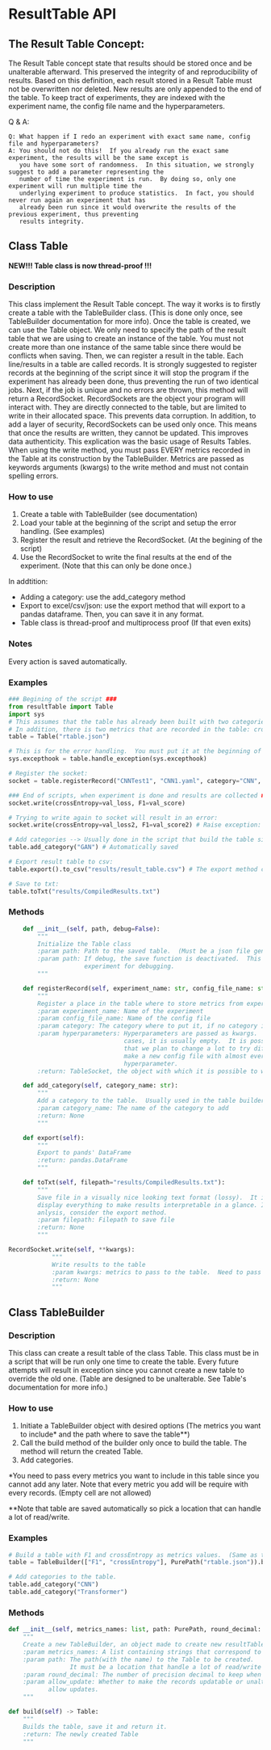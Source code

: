 # ResultTable API

## The Result Table Concept:
The Result Table concept state that results should be stored once and be unalterable afterward.  This preserved the 
integrity of and reproducibility of results.  Based on this definition, each result stored in a Result Table must not
be overwritten nor deleted.  New results are only appended to the end of the table.
To keep tract of experiments, they are indexed with the experiment name, the config file name and the hyperparameters.

Q & A:

    Q: What happen if I redo an experiment with exact same name, config file and hyperparameters?
    A: You should not do this!  If you already run the exact same experiment, the results will be the same except is
       you have some sort of randomness.  In this situation, we strongly suggest to add a parameter representing the 
       number of time the experiment is run.  By doing so, only one experiment will run multiple time the 
       underlying experiment to produce statistics.  In fact, you should never run again an experiment that has 
       already been run since it would overwrite the results of the previous experiment, thus preventing 
       results integrity.

## Class Table
**NEW!!! Table class is now thread-proof !!!**
### Description

This class implement the Result Table concept.  The way it works is to firstly create a table with the TableBuilder
class.  (This is done only once, see TableBuilder documentation for more info).  Once the table is created, we can
use the Table object.  We only need to specify the path of the result table that we are using to create an instance
of the table.  You must not create more than one instance of the same table since there would be conflicts when
saving.  Then, we can register a result in the table.  Each line/results in a table are called records.
It is strongly suggested to register records at the beginning of the script since it will stop the program if the
experiment has already been done, thus preventing the run of two identical jobs.  Next, if the job is unique and no
errors are thrown, this method will return a RecordSocket.  RecordSockets are the object your program will interact
with.  They are directly connected to the table, but are limited to write in their allocated space.  This prevents
data corruption.  In addition, to add a layer of security, RecordSockets can be used only once.  This means that
once the results are written, they cannot be updated.  This improves data authenticity.  This explication was the
basic usage of Results Tables.  When using the write method, you must pass EVERY metrics recorded in the Table at
its construction by the TableBuilder.  Metrics are passed as keywords arguments (kwargs) to the write method and
must not contain spelling errors.

### How to use
1. Create a table with TableBuilder (see documentation)
2. Load your table at the beginning of the script and setup the error handling.  (See examples)
3. Register the result and retrieve the RecordSocket. (At the begining of the script)
4. Use the RecordSocket to write the final results at the end of the experiment.  (Note that this can only be done once.)

In addtition:

- Adding a category: use the add_category method
- Export to excel/csv/json: use the export method that will export to a pandas dataframe.  Then, you can save it in any format.
- Table class is thread-proof and multiprocess proof (If that even exits)

### Notes

Every action is saved automatically.

### Examples
```python
### Begining of the script ###
from resultTable import Table
import sys
# This assumes that the table has already been built with two categories: CNN and Transformers
# In addition, there is two metrics that are recorded in the table: crossEntropy and F1
table = Table("rtable.json")

# This is for the error handling.  You must put it at the beginning of the file.
sys.excepthook = table.handle_exception(sys.excepthook)

# Register the socket:
socket = table.registerRecord("CNNTest1", "CNN1.yaml", category="CNN", dataset="Huge")

### End of scripts, when experiment is done and results are collected ###
socket.write(crossEntropy=val_loss, F1=val_score)

# Trying to write again to socket will result in an error:
socket.write(crossEntropy=val_loss2, F1=val_score2) # Raise exception: AttributeError

# Add categories --> Usually done in the script that build the table since we usually don't add categories on the fly.
table.add_category("GAN") # Automatically saved

# Export result table to csv:
table.export().to_csv("results/result_table.csv") # The export method convert the Table to pandas DataFrame.

# Save to txt:
table.toTxt("results/CompiledResults.txt")
```
### Methods

```python
    def __init__(self, path, debug=False):
        """
        Initialize the Table class
        :param path: Path to the saved table.  (Must be a json file generated by the TableBuilder class)
        :param path: If debug, the save function is deactivated.  This way, it is possible to run many times the same
                     experiment for debugging.
        """
```

```python
    def registerRecord(self, experiment_name: str, config_file_name: str, category: str = None, **hyperparameters):
        """
        Register a place in the table where to store metrics from experiment.
        :param experiment_name: Name of the experiment
        :param config_file_name: Name of the config file
        :param category: The category where to put it, if no category is provided, it will store it in the default category
        :param hyperparameters: Hyperparameters are passed as kwargs.  Since we use a config file, for most
                                cases, it is usually empty.  It is possible to add as kwargs hyperparameters
                                that we plan to change a lot to try different combination.  This way, we don't have to
                                make a new config file with almost every thing identical to other s except one
                                hyperparameter.
        :return: TableSocket, the object with which it is possible to write results to the Table.
```

```python
    def add_category(self, category_name: str):
        """
        Add a category to the table.  Usually used in the table builder scripts
        :param category_name: The name of the category to add
        :return: None
        """
```
```python
    def export(self):
        """
        Export to pands' DataFrame
        :return: pandas.DataFrame
        """
```
```python
    def toTxt(self, filepath="results/CompiledResults.txt"):
        """
        Save file in a visually nice looking text format (lossy).  It is lossy since it might round numbers and may not
        display everything to make results interpretable in a glance. If you want more precision and make a complete
        anlysis, consider the export method.
        :param filepath: Filepath to save file
        :return: None
        """
```
```python
RecordSocket.write(self, **kwargs):
            """
            Write results to the table
            :param kwargs: metrics to pass to the table.  Need to pass ALL the metrics at the same time.
            :return: None
            """
```

## Class TableBuilder
### Description 
This class can create a result table of the class Table.  This class must be in a script that will be run only
one time to create the table.  Every future attempts will result in exception since you cannot create a new table
to override the old one.  (Table are designed to be unalterable.  See Table's documentation for more info.)

### How to use
1. Initiate a TableBuilder object with desired options (The metrics you want to include* and the path where to
   save the table**)
2. Call the build method of the builder only once to build the table. The method will return the created Table.
3. Add categories.

*You need to pass every metrics you want to include in this table since you cannot add any later.  Note that
  every metric you add will be require with every records.  (Empty cell are not allowed)

**Note that table are saved automatically so pick a location that can handle a lot of read/write.

### Examples
```python
# Build a table with F1 and crossEntropy as metrics values.  (Same as the Table's example.
table = TableBuilder(["F1", "crossEntropy"], PurePath("rtable.json")).build() # We save the table to path: rtable.json

# Add categories to the table.
table.add_category("CNN")
table.add_category("Transformer")
```

### Methods
```python
def __init__(self, metrics_names: list, path: PurePath, round_decimal: int = 3, allow_update=False):
    """
    Create a new TableBuilder, an object made to create new resultTables.
    :param metrics_names: A list containing strings that correspond to the names of the metrics to include.
    :param path: The path(with the name) to the Table to be created.
                 It must be a location that handle a lot of read/write
    :param round_decimal: The number of precision decimal to keep when rounding the results
    :param allow_update: Whether to make the records updatable or unalterable.  It is strongly suggested to never
           allow updates.
    """
```

```python
def build(self) -> Table:
    """
    Builds the table, save it and return it.
    :return: The newly created Table
    """
```